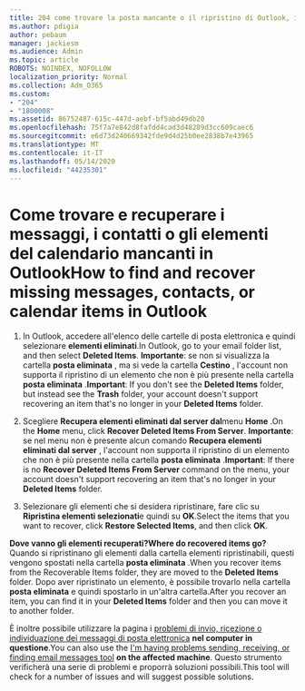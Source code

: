 ```yaml
---
title: 204 come trovare la posta mancante o il ripristino di Outlook, il calendario o i contatti mancanti
ms.author: pdigia
author: pebaum
manager: jackiesm
ms.audience: Admin
ms.topic: article
ROBOTS: NOINDEX, NOFOLLOW
localization_priority: Normal
ms.collection: Adm_O365
ms.custom:
- "204"
- "1800008"
ms.assetid: 86752487-615c-447d-aebf-bf5abd49db20
ms.openlocfilehash: 75f7a7e842d8fafdd4cad3d48289d3cc609caec6
ms.sourcegitcommit: e6d73d240669342fde9d4d25b0ee2838b7e43965
ms.translationtype: MT
ms.contentlocale: it-IT
ms.lasthandoff: 05/14/2020
ms.locfileid: "44235301"
---
```

# <a name="how-to-find-and-recover-missing-messages-contacts-or-calendar-items-in-outlook"></a><span data-ttu-id="666e5-102">Come trovare e recuperare i messaggi, i contatti o gli elementi del calendario mancanti in Outlook</span><span class="sxs-lookup"><span data-stu-id="666e5-102">How to find and recover missing messages, contacts, or calendar items in Outlook</span></span>

1. <span data-ttu-id="666e5-103">In Outlook, accedere all'elenco delle cartelle di posta elettronica e quindi selezionare **elementi eliminati**.</span><span class="sxs-lookup"><span data-stu-id="666e5-103">In Outlook, go to your email folder list, and then select **Deleted Items**.</span></span> <span data-ttu-id="666e5-104">**Importante**: se non si visualizza la cartella **posta eliminata** , ma si vede la cartella **Cestino** , l'account non supporta il ripristino di un elemento che non è più presente nella cartella **posta eliminata** .</span><span class="sxs-lookup"><span data-stu-id="666e5-104">**Important**: If you don't see the **Deleted Items** folder, but instead see the **Trash** folder, your account doesn't support recovering an item that's no longer in your **Deleted Items** folder.</span></span>

2. <span data-ttu-id="666e5-105">Scegliere **Recupera elementi eliminati dal server dal**menu **Home** .</span><span class="sxs-lookup"><span data-stu-id="666e5-105">On the **Home** menu, click **Recover Deleted Items From Server**.</span></span> <span data-ttu-id="666e5-106">**Importante**: se nel menu non è presente alcun comando **Recupera elementi eliminati dal server** , l'account non supporta il ripristino di un elemento che non è più presente nella cartella **posta eliminata** .</span><span class="sxs-lookup"><span data-stu-id="666e5-106">**Important**: If there is no **Recover Deleted Items From Server** command on the menu, your account doesn't support recovering an item that's no longer in your **Deleted Items** folder.</span></span>

3. <span data-ttu-id="666e5-107">Selezionare gli elementi che si desidera ripristinare, fare clic su **Ripristina elementi selezionati**e quindi su **OK**.</span><span class="sxs-lookup"><span data-stu-id="666e5-107">Select the items that you want to recover, click **Restore Selected Items**, and then click **OK**.</span></span>

<span data-ttu-id="666e5-108">**Dove vanno gli elementi recuperati?**</span><span class="sxs-lookup"><span data-stu-id="666e5-108">**Where do recovered items go?**</span></span> <span data-ttu-id="666e5-109">Quando si ripristinano gli elementi dalla cartella elementi ripristinabili, questi vengono spostati nella cartella **posta eliminata** .</span><span class="sxs-lookup"><span data-stu-id="666e5-109">When you recover items from the Recoverable Items folder, they are moved to the **Deleted Items** folder.</span></span> <span data-ttu-id="666e5-110">Dopo aver ripristinato un elemento, è possibile trovarlo nella cartella **posta eliminata** e quindi spostarlo in un'altra cartella.</span><span class="sxs-lookup"><span data-stu-id="666e5-110">After you recover an item, you can find it in your **Deleted Items** folder and then you can move it to another folder.</span></span>

<span data-ttu-id="666e5-111">È inoltre possibile utilizzare la pagina i [problemi di invio, ricezione o individuazione dei messaggi di posta elettronica](https://aka.ms/SaRA-OutlookSendReceive) **nel computer in questione**.</span><span class="sxs-lookup"><span data-stu-id="666e5-111">You can also use the [I'm having problems sending, receiving, or finding email messages tool](https://aka.ms/SaRA-OutlookSendReceive) **on the affected machine**.</span></span> <span data-ttu-id="666e5-112">Questo strumento verificherà una serie di problemi e proporrà soluzioni possibili.</span><span class="sxs-lookup"><span data-stu-id="666e5-112">This tool will check for a number of issues and will suggest possible solutions.</span></span>
